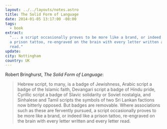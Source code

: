 ```yaml
---
layout: ../../layouts/notes.astro
title: The Solid Form of Language
date: 2014-01-05 13:17:00 -08:00
tags:
  - book
extract:
  "... a script occasionally proves to be more like a brand, or indeed like
  a prison tattoo, re-engraved on the brain with every letter written and every letter
  read."
update:
city: Nottingham
country: UK
---
```


Robert Bringhurst, _The Solid Form of Language_:

> Hebrew script, to many, is a badge of Jewishness, Arabic script a badge of the Islamic faith, Devangari script a badge of Hindu pride, Cyrillic script a badge of Slavic solidarity or Soviet nostalgia, and Sinhalese and Tamil scripts the symbols of two Sri Lankan factions now bitterly opposed. But badges are removable. Where associations such as these are fervently pursued, a script occasionally proves to be more like a brand, or indeed like a prison tattoo, re-engraved on the brain with every letter written and every letter read.
